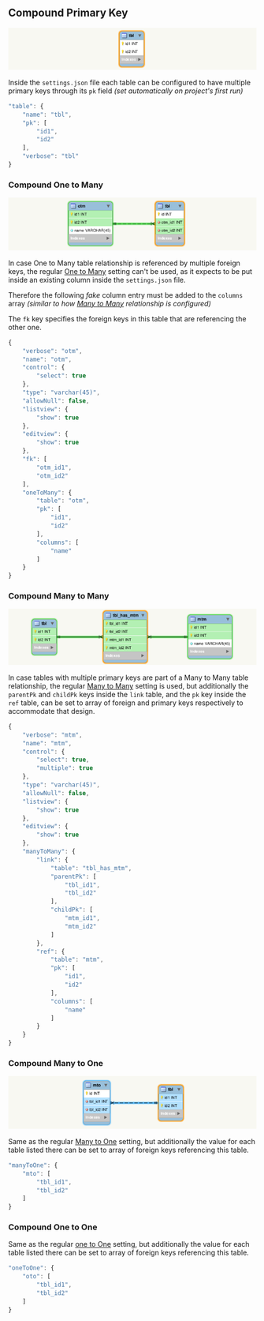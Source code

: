 
## Compound Primary Key
![Compound Primary Key][1]

Inside the `settings.json` file each table can be configured to have multiple primary keys through its `pk` field _(set automatically on project's first run)_

```js
"table": {
    "name": "tbl",
    "pk": [
        "id1",
        "id2"
    ],
    "verbose": "tbl"
}
```

### Compound One to Many
![Compound One to Many][2]

In case One to Many table relationship is referenced by multiple foreign keys, the regular [One to Many][5] setting can't be used, as it expects to be put inside an existing column inside the `settings.json` file.

Therefore the following _fake_ column entry must be added to the `columns` array _(similar to how [Many to Many][6] relationship is configured)_

The `fk` key specifies the foreign keys in this table that are referencing the other one.

```js
{
    "verbose": "otm",
    "name": "otm",
    "control": {
        "select": true
    },
    "type": "varchar(45)",
    "allowNull": false,
    "listview": {
        "show": true
    },
    "editview": {
        "show": true
    },
    "fk": [
        "otm_id1",
        "otm_id2"
    ],
    "oneToMany": {
        "table": "otm",
        "pk": [
            "id1",
            "id2"
        ],
        "columns": [
            "name"
        ]
    }
}
```

### Compound Many to Many
![Compound Many to Many][3]

In case tables with multiple primary keys are part of a Many to Many table relationship, the regular [Many to Many][6] setting is used, but additionally the `parentPk` and `childPk` keys inside the `link` table, and the `pk` key inside the `ref` table, can be set to array of foreign and primary keys respectively to accommodate that design.

```js
{
    "verbose": "mtm",
    "name": "mtm",
    "control": {
        "select": true,
        "multiple": true
    },
    "type": "varchar(45)",
    "allowNull": false,
    "listview": {
        "show": true
    },
    "editview": {
        "show": true
    },
    "manyToMany": {
        "link": {
            "table": "tbl_has_mtm",
            "parentPk": [
                "tbl_id1",
                "tbl_id2"
            ],
            "childPk": [
                "mtm_id1",
                "mtm_id2"
            ]
        },
        "ref": {
            "table": "mtm",
            "pk": [
                "id1",
                "id2"
            ],
            "columns": [
                "name"
            ]
        }
    }
}
```

### Compound Many to One
![Compound Many to One][4]

Same as the regular [Many to One][7] setting, but additionally the value for each table listed there can be set to array of foreign keys referencing this table.

```js
"manyToOne": {
    "mto": [
        "tbl_id1",
        "tbl_id2"
    ]
}
```

### Compound One to One

Same as the regular [one to One][8] setting, but additionally the value for each table listed there can be set to array of foreign keys referencing this table.

```js
"oneToOne": {
    "oto": [
        "tbl_id1",
        "tbl_id2"
    ]
}
```


  [1]: images/compound-primary-key.png
  [2]: images/compound-one-to-many.png
  [3]: images/compound-many-to-many.png
  [4]: images/compound-many-to-one.png
  [5]: #one-to-many
  [6]: #many-to-many
  [7]: #many-to-one
  [8]: #one-to-one
